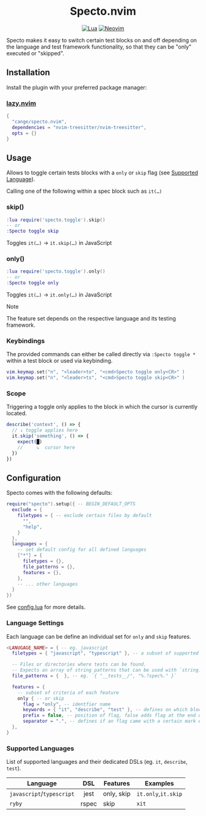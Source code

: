 <div align="center">

# Specto.nvim

[![Lua](https://img.shields.io/badge/Lua-blue.svg?style=for-the-badge&logo=lua)](http://www.lua.org)
[![Neovim](https://img.shields.io/badge/Neovim%200.9+-green.svg?style=for-the-badge&logo=neovim)](https://neovim.io)

</div>

Specto makes it easy to switch certain test blocks on and off depending on the
language and test framework functionality, so that they can be "only" executed
or "skipped".

## Installation

Install the plugin with your preferred package manager:

### [lazy.nvim](https://github.com/folke/lazy.nvim)

```lua
{
  "cange/specto.nvim",
  dependencies = "nvim-treesitter/nvim-treesitter",
  opts = {}
}
```

## Usage

Allows to toggle certain tests blocks with a `only` or `skip` flag
(see [Supported Language](#supported-languages)).

Calling one of the following within a spec block such as `it(…)`

### skip()

```lua
:lua require('specto.toggle').skip()
-- or
:Specto toggle skip
```

Toggles `it(…)` -> `it.skip(…)` in JavaScript

### only()

```lua
:lua require('specto.toggle').only()
-- or
:Specto toggle only
```

Toggles `it(…)` -> `it.only(…)` in JavaScript

> [!NOTE]
> The feature set depends on the respective language and its testing framework.

### Keybindings

The provided commands can either be called directly via `:Specto toggle *` within
a test block or used via keybinding.

```lua
vim.keymap.set("n", "<leader>to", "<cmd>Specto toggle only<CR>" )
vim.keymap.set("n", "<leader>ts", "<cmd>Specto toggle skip<CR>" )
```

### Scope

Triggering a toggle only applies to the block in which the cursor is currently
located.

```js
describe('context', () => {
  // ↓ toggle applies here
  it.skip('something', () => {
    expect(█)
    //     ↳  cursor here
  })
})
```

## Configuration

Specto comes with the following defaults:

```lua
require("specto").setup({ -- BEGIN_DEFAULT_OPTS
  exclude = {
    filetypes = { -- exclude certain files by default
      "",
      "help",
    }
  },
  languages = {
    -- set default config for all defined languages
    ["*"] = {
      filetypes = {},
      file_patterns = {},
      features = {},
    },
    -- ... other languages
  }
})
```

See [config.lua](./lua/specto/config.lua) for more details.

### Language Settings

Each language can be define an individual set for `only` and `skip` features.

```lua
<LANUGAGE_NAME> = { -- eg. javascript
  filetypes = { "javascript", "typescript" }, -- a subset of supported language

  -- Files or directories where tests can be found.
  -- Expects an array of string patterns that can be used with `string.match`.
  file_patterns = {  }, -- eg. `{ "__tests__/", "%.?spec%." }`

  features = {
    -- subset of criteria of each feature
    only { -- or skip
      flag = "only", -- identfier name
      keywords = { "it", "describe", "test" }, -- defines on which blocks it can be attached to
      prefix = false, -- position of flag, false adds flag at the end of a keyword
      separator = ".", -- defines if an flag came with a certain mark eg. `describe.only`
  },
}
```

### Supported Languages

List of supported languages and their dedicated DSLs (eg. `it`, `describe`, `test`).

| Language                  |  DSL  | Features   | Examples            |
| ------------------------- | :---: | ---------- | ------------------- |
| `javascript`/`typescript` | jest  | only, skip | `it.only`,`it.skip` |
| `ryby`                    | rspec | skip       | `xit`               |
